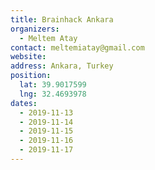 ```yaml
---
title: Brainhack Ankara
organizers:
  - Meltem Atay
contact: meltemiatay@gmail.com
website: 
address: Ankara, Turkey
position:
  lat: 39.9017599
  lng: 32.4693978
dates:
  - 2019-11-13
  - 2019-11-14
  - 2019-11-15
  - 2019-11-16
  - 2019-11-17
---
```

